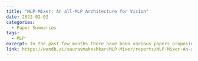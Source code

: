 ```yaml
---
title: "MLP-Mixer: An all-MLP Architecture for Vision"
date: 2022-02-02
categories: 
  - Paper Summaries
tags:
  - MLP
excerpt: In the past few months there have been various papers proposing MLP based architectures without Attention or Convolutions. This report analyses the paper 'MLP-Mixer An all-MLP Architecture for Vision' by Ilya Tolstikhin, Neil Houlsby, Alexander Kolesnikov, Lucas Beyer and others.
link: https://wandb.ai/sauravmaheshkar/MLP-Mixer/reports/MLP-Mixer-An-all-MLP-Architecture-for-Vision--Vmlldzo4MTUzMzQ
---
```

